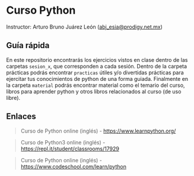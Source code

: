 # Curso Python
Instructor: Arturo Bruno Juárez León (abj_esia@prodigy.net.mx)

## Guía rápida

En este repositorio encontrarás los ejercicios vistos en clase dentro de las carpetas `sesion_x`, que corresponden a cada sesión. Dentro de la carpeta prácticas podrás encontrar `practicas` útiles y/o divertidas prácticas para ejercitar tus conocimientos de python de una forma guiada. Finalmente en la carpeta `material` podrás encontrar material como el temario del curso, libros para aprender python y otros libros relacionados al curso (de uso libre).

## Enlaces

> Curso de Python online (inglés) - https://www.learnpython.org/

> Curso de Python3 online (inglés) - https://repl.it/student/classrooms/17929

> Curso de Python online (inglés) - https://www.codeschool.com/learn/python
